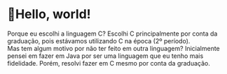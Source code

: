 <h1>🫡Hello, world!</h1>
<p>Porque eu escolhi a linguagem C? Escolhi C principalmente por conta da graduação, pois estávamos utilizando C na época (2º período).<br>
Mas tem algum motivo por não ter feito em outra linguagem? Inicialmente pensei em fazer em Java por ser uma linguagem que eu tenho mais fidelidade. Porém, resolvi fazer em C mesmo por conta da graduação.
</p>

